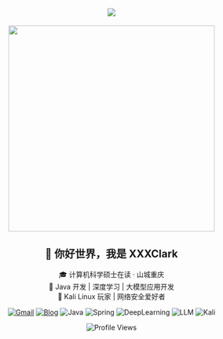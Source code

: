 <h1 align="center">
  <a href="https://sunguoqi.com">
    <img src="https://readme-typing-svg.herokuapp.com/?lines=Code%2C%20Coffee%2C%20Repeat&center=true&size=27&width=380&height=45&vCenter=true&color=007CF0→00DFD8&duration=2000&pause=500">
  </a>
</h1>

<p align="center">
  <img src="https://user-images.githubusercontent.com/87802328/236622954-86daa7cd-3840-4bee-b934-868fffb7f3b9.svg" width="420"/>
</p>

<h2 align="center">👋 你好世界，我是 <strong>XXXClark</strong></h2>
<p align="center">
  🎓 计算机科学硕士在读 · 山城重庆<br>
  🔧 Java 开发 | 深度学习 | 大模型应用开发<br>
  🐉 Kali Linux 玩家 | 网络安全爱好者
</p>

<p align="center">
  <a href="mailto:clarkakaxxx@gmail.com"><img src="https://img.shields.io/badge/Gmail-EA4335?style=flat&logo=gmail&logoColor=white" alt="Gmail"/></a>
  <a href="https://bento.me/xxx-0425"><img src="https://img.shields.io/badge/Blog-0078D4?style=flat&logo=wordpress&logoColor=white" alt="Blog"/></a>
  <img src="https://img.shields.io/badge/Language-Java-ED8B00?style=flat&logo=java&logoColor=white" alt="Java"/>
  <img src="https://img.shields.io/badge/Framework-Spring-6DB33F?style=flat&logo=spring&logoColor=white" alt="Spring"/>
  <img src="https://img.shields.io/badge/AI-DeepLearning-FF6F00?style=flat&logo=tensorflow&logoColor=white" alt="DeepLearning"/>
  <img src="https://img.shields.io/badge/LLM-RAG%20%7C%20Agent-00BFFF?style=flat&logo=openai&logoColor=white" alt="LLM"/>
  <img src="https://img.shields.io/badge/OS-Kali-557C94?style=flat&logo=kalilinux&logoColor=white" alt="Kali"/>
</p>

<p align="center">
  <img src="https://komarev.com/ghpvc/?username=XXXClark&label=Profile%20Views" alt="Profile Views"/>
</p>
